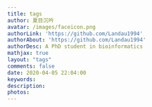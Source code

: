```yaml
---
title: tags
author: 夏目沉吟
avatar: /images/faceicon.png
authorLink: 'https://github.com/Landau1994'
authorAbout: 'https://github.com/Landau1994'
authorDesc: A PhD student in bioinformatics
mathjax: true
layout: "tags"
comments: false
date: 2020-04-05 22:04:00
keywords:
description:
photos:
---
```

